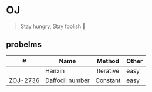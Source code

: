 # OJ
> Stay hungry, Stay foolish :muscle:

## probelms

| #       |      Name     |  Method  |  Other
|:-------:|---------------|:----------:|--------
|         |  Hanxin       | Iterative| easy|
| [ZOJ-2736](https://vjudge.net/problem/ZOJ-2736)| Daffodil number | Constant  | easy| 
